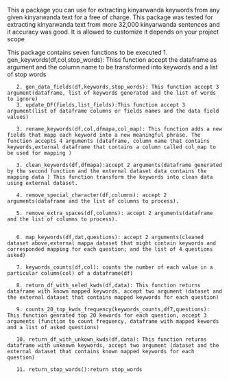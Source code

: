 This a package you can use for extracting kinyarwanda keywords from any given kinyarwanda text for a free of charge.
This package was tested for extracting kinyarwanda text from more 32,000 kinyarwanda sentences and it accuracy was good.
It is allowed to customize it depends on your project scope 

This package contains seven functions to be executed 
       1. gen_keywords(df,col,stop_words): Thiss function accept the dataframe  as argument and the column name to be transformed into keywords and a list of stop words

       2. gen_data_fields(df,keywords,stop_words): This function accept 3 argument(dataframe, list of keywords generated and the list of words to ignore)
       3. update_DF(fields,list_fields):This function accept 3 argument(list of dataframe columns or fields names and the data field values)

       3. rename_keywords(df,col,dfmapa,col_map): This function adds a new fields that mapp each keyword into a new meaningful phrase. The function accepts 4 arguments (dataframe, column name that contains keywords,external dataframe that contains a column called col_map to be used for mapping )

       3. clean_keywords(df,dfmapa):accept 2 arguments(dataframe generated by the second function and the external dataset data contains the mapping data ) This function transform the keywords into clean data using external dataset. 
       
       4. remove_special_character(df,columns): accept 2 arguments(dataframe and the list of columns to process). 

       5. remove_extra_spaces(df,columns): accept 2 arguments(dataframe and the list of columns to process).


       6. map_keywords(df,dat,questions): accept 2 arguments(cleaned dataset above,external mappa dataset that might contain keywords and corresponded mapping for each question; and the list of 4 questions asked)

       7. keywords_counts(df,col): counts the number of each value in a particular column(col) of a dataframe(df)

       8. return_df_with_seled_kwds(df,data): This function returns dataframe with known mapped keywords, accept two argument (dataset and the external dataset that contains mapped keywords for each question)

       9. counts_20_top_kwds_frequency(keywords_counts,df7,questions): This function genrated top 20 kewords for each question, accept 3 arguments (function to count frequency, dataframe with mapped kewords and a list of asked questions)

       10. return_df_with_unkown_kwds(df,data): This function returns dataframe with unknown keywords, accept two argument (dataset and the external dataset that contains known mapped keywords for each question)

       11. return_stop_wards():return stop_words